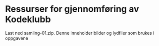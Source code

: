 # Ressurser for gjennomføring av Kodeklubb

Last ned samling-01.zip.  Denne inneholder bilder og lydfiler som brukes i oppgavene
